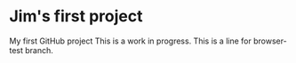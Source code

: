 # Jim's first project
My first GitHub project
This is a work in progress.
This is a line for browser-test branch.
